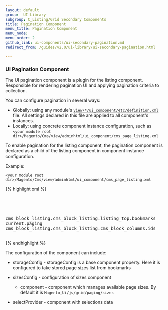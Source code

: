 ```yaml
---
layout: default
group:  UI Library
subgroup: C_Listing/Grid Secondary Components
title: Pagination Component
menu_title: Pagination Component
menu_node:
menu_order: 2
github_link: ui-components/ui-secondary-pagination.md
redirect_from: /guides/v2.0/ui-library/ui-secondary-pagination.html

---
```


<h3 id="pagination">UI Pagination Component</h3>

The UI pagination component is a plugin for the listing component. Responsible for rendering pagination UI and applying pagination criteria to collection.

You can configure pagination in several ways:

* Globally: using any module's <a href="{{ site.gdeurl }}ui-library/ui-definition.html">`view/*/ui_component/etc/definition.xml`</a> file. All settings declared in this file are applied to all component's instances.
* Locally: using concrete component instance configuration, such as `<your module root dir>/Magento/Cms/view/adminhtml/ui_component/cms_page_listing.xml`

To enable pagination for the listing component, the pagination component is declared as a child of the listing component in component instance configuration.

Example:

`<your module root dir>/Magento/Cms/view/adminhtml/ui_component/cms_page_listing.xml`

{% highlight xml %}
<listing xmlns:xsi="http://www.w3.org/2001/XMLSchema-instance" xsi:noNamespaceSchemaLocation="../../../../Ui/etc/ui_configuration.xsd">
    <container name="page_listing_top">
        <paging name="listing_paging">
            <argument name="data" xsi:type="array">
                <item name="config" xsi:type="array">
                    <item name="storageConfig" xsi:type="array">
                        <item name="provider" xsi:type="string">cms_block_listing.cms_block_listing.listing_top.bookmarks</item>
                        <item name="namespace" xsi:type="string">current.paging</item>
                    </item>
                    <item name="selectProvider" xsi:type="string">cms_block_listing.cms_block_listing.cms_block_columns.ids</item>
                </item>
            </argument>
        </paging>
    </container>
</listing>
{% endhighlight %}

The configuration of the component can include:

* storageConfig - storageConfig is a base component property. Here it is configured to take stored page sizes list from bookmarks

* sizesConfig - configuration of sizes component
  * component - component which manages available page sizes. By default it is `Magento_Ui/js/grid/paging/sizes`
 
* selectProvider - component with selections data